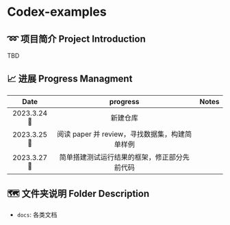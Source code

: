 # Codex-examples

## ➿ 项目简介 Project Introduction

TBD

## 📈 进展 Progress Managment

|    Date    |                    progress                    | Notes |
| :---------: | :--------------------------------------------: | :---: |
| 2023.3.24🌇 |                    新建仓库                    |      |
| 2023.3.25🌇 | 阅读 paper 并 review，寻找数据集，构建简单样例 |      |
| 2023.3.27🌃 |  简单搭建测试运行结果的框架，修正部分先前代码  |      |

## 🗺️ 文件夹说明 Folder Description

- `docs`: 各类文档
